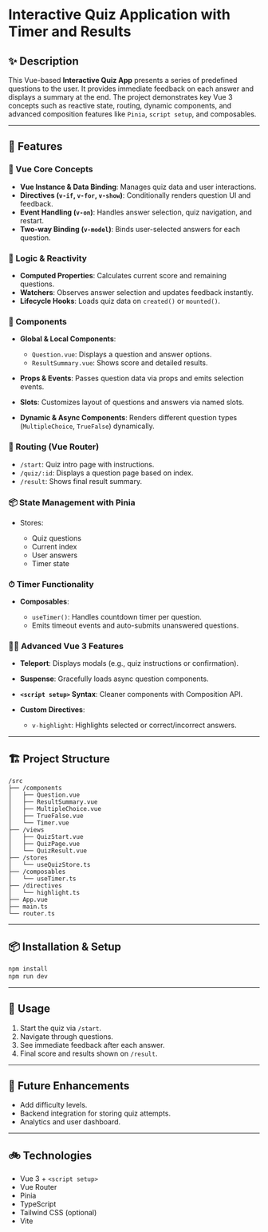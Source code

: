 # Interactive Quiz Application with Timer and Results

## ✨ Description

This Vue-based **Interactive Quiz App** presents a series of predefined questions to the user. It provides immediate feedback on each answer and displays a summary at the end. The project demonstrates key Vue 3 concepts such as reactive state, routing, dynamic components, and advanced composition features like `Pinia`, `script setup`, and composables.

---

## 🚀 Features

### 🔧 Vue Core Concepts

- **Vue Instance & Data Binding**: Manages quiz data and user interactions.
- **Directives (`v-if`, `v-for`, `v-show`)**: Conditionally renders question UI and feedback.
- **Event Handling (`v-on`)**: Handles answer selection, quiz navigation, and restart.
- **Two-way Binding (`v-model`)**: Binds user-selected answers for each question.

### 🧠 Logic & Reactivity

- **Computed Properties**: Calculates current score and remaining questions.
- **Watchers**: Observes answer selection and updates feedback instantly.
- **Lifecycle Hooks**: Loads quiz data on `created()` or `mounted()`.

### 🧹 Components

- **Global & Local Components**:

  - `Question.vue`: Displays a question and answer options.
  - `ResultSummary.vue`: Shows score and detailed results.

- **Props & Events**: Passes question data via props and emits selection events.
- **Slots**: Customizes layout of questions and answers via named slots.
- **Dynamic & Async Components**: Renders different question types (`MultipleChoice`, `TrueFalse`) dynamically.

### 🧱 Routing (Vue Router)

- `/start`: Quiz intro page with instructions.
- `/quiz/:id`: Displays a question page based on index.
- `/result`: Shows final result summary.

### 📦 State Management with Pinia

- Stores:

  - Quiz questions
  - Current index
  - User answers
  - Timer state

### ⏱ Timer Functionality

- **Composables**:

  - `useTimer()`: Handles countdown timer per question.
  - Emits timeout events and auto-submits unanswered questions.

### 🧙‍♂️ Advanced Vue 3 Features

- **Teleport**: Displays modals (e.g., quiz instructions or confirmation).
- **Suspense**: Gracefully loads async question components.
- **`<script setup>` Syntax**: Cleaner components with Composition API.
- **Custom Directives**:

  - `v-highlight`: Highlights selected or correct/incorrect answers.

---

## 🏗️ Project Structure

```
/src
├── /components
│   ├── Question.vue
│   ├── ResultSummary.vue
│   ├── MultipleChoice.vue
│   ├── TrueFalse.vue
│   └── Timer.vue
├── /views
│   ├── QuizStart.vue
│   ├── QuizPage.vue
│   └── QuizResult.vue
├── /stores
│   └── useQuizStore.ts
├── /composables
│   └── useTimer.ts
├── /directives
│   └── highlight.ts
├── App.vue
├── main.ts
└── router.ts
```

---

## 📦 Installation & Setup

```bash
npm install
npm run dev
```

---

## 🧪 Usage

1. Start the quiz via `/start`.
2. Navigate through questions.
3. See immediate feedback after each answer.
4. Final score and results shown on `/result`.

---

## 🔮 Future Enhancements

- Add difficulty levels.
- Backend integration for storing quiz attempts.
- Analytics and user dashboard.

---

## 🚲 Technologies

- Vue 3 + `<script setup>`
- Vue Router
- Pinia
- TypeScript
- Tailwind CSS (optional)
- Vite
